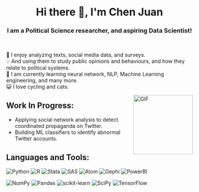 <h1 align="center">Hi there 👋, I'm Chen Juan</h1>
<h3 align="center">I am a Political Science researcher, and aspiring Data Scientist!</h3>
<br>

🔎 I enjoy analyzing texts, social media data, and surveys. \
💡 And using them to study public opinions and behaviours, and how they relate to political systems.  \
🌱 I am currently learning neural network, NLP, Machine Learning engineering, and many more. \
😺 I love cycling and cats.

<img align="right" alt="GIF" height="160px" src="http://clipart-library.com/images/piqd4jMyT.gif" />

## Work In Progress:
* Applying social network analysis to detect coordinated propaganda on Twitter.
* Building ML classifiers to identify abnormal Twitter accounts. 


## Languages and Tools:
<p align="center">

![Python](https://img.shields.io/badge/python-3670A0?style=flat&logo=python&logoColor=ffdd54)
![R](https://img.shields.io/badge/r-%23276DC3.svg?style=flat&logo=r&logoColor=white)
![Stata](https://img.shields.io/badge/Stata-%20.svg?style=flat&color=lightgrey)
![SAS](https://img.shields.io/badge/SaS-%20.svg?style=flat&color=informational)
![Atom](https://img.shields.io/badge/Atom-%2366595C.svg?style=flat&logo=atom&logoColor=white)
![Gephi](https://img.shields.io/badge/Gephi-%20.svg?style=flat&color=black)
![PowerBI](https://img.shields.io/badge/PowerBI-%20.svg?style=flat&color=orange)

![NumPy](https://img.shields.io/badge/numpy-%23013243.svg?style=flat&logo=numpy&logoColor=white)
![Pandas](https://img.shields.io/badge/pandas-%23150458.svg?style=flat&logo=pandas&logoColor=white)
![scikit-learn](https://img.shields.io/badge/scikit--learn-%23F7931E.svg?style=flat&logo=scikit-learn&logoColor=white)
![SciPy](https://img.shields.io/badge/SciPy-%230C55A5.svg?style=flat&logo=scipy&logoColor=%white)
![TensorFlow](https://img.shields.io/badge/TensorFlow-%23FF6F00.svg?style=flat&logo=TensorFlow&logoColor=white)
